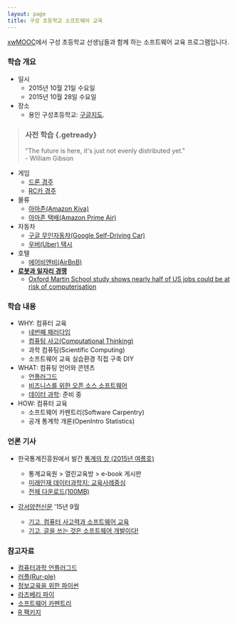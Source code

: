 ```yaml
---
layout: page
title: 구성 초등학교 소프트웨어 교육
---
```


[xwMOOC](http://www.xwmooc.net)에서 구성 초등학교 선생님들과 함께 하는 소프트웨어 교육 프로그램입니다.

### 학습 개요

- 일시 
    - 2015년 10월 21일 수요일 
    - 2015년 10월 28일 수요일
- 장소
    - 용인 구성초등학교: <a href="http://maps.google.com/maps?q=37.2952648,127.114825">구글지도</a>.

> ### 사전 학습 {.getready}
>
> "The future is here, it's just not evenly distributed yet."  
>                                                           - William Gibson

- 게임
    - [드론 경주](https://www.youtube.com/watch?v=47LRsDMkDWc)
    - [RC카 경주](https://www.youtube.com/watch?v=Kaqd1NIWm7Q)
- 물류
    - [아마존(Amazon Kiva)](http://www.youtube.com/watch?v=aI_YQp3zoo8&amp;list=PL16A39FD504A786B1&amp;index=8)
    - [아마존 택배(Amazon Prime Air)](http://www.youtube.com/watch?v=98BIu9dpwHU)
- 자동차
    - [구글 무인자동차(Google Self-Driving Car)](http://www.youtube.com/watch?v=cdgQpa1pUUE)
    - [우버(Uber) 택시](http://www.youtube.com/watch?v=P2M0RD7bhYY)
- 호텔 
    - [에어비앤비(AirBnB)](http://www.youtube.com/watch?v=SaOFuW011G8)
- **[로봇과 일자리 경쟁](https://www.youtube.com/watch?v=7c_XO3Ouzts)**
    - [Oxford Martin School study shows nearly half of US jobs could be at risk of computerisation](http://www.futuretech.ox.ac.uk/news-release-oxford-martin-school-study-shows-nearly-half-us-jobs-could-be-risk-computerisation)

### 학습 내용

- WHY: 컴퓨터 교육
    - [네번째 패러다임](ct-paradigm.html)
    - [컴퓨팅 사고(Computational Thinking)](ct.html)
    - 과학 컴퓨팅(Scientific Computing)
    - 소프트웨어 교육 실습환경 직접 구축 DIY
- WHAT: 컴퓨팅 언어와 콘텐츠
    - [언플러그드](ct-unplugged.html)
    - [비즈니스를 위한 오픈 소스 소프트웨어](http://statkclee.github.io/open-source-for-business/)
    - [데이터 과학](ct-data-science.html): 준비 중
- HOW: 컴퓨터 교육
    - 소프트웨어 카펜트리(Software Carpentry)
    - 공개 통계학 개론(OpenIntro Statistics)

### 언론 기사 

- 한국통계진흥원에서 발간 [통계의 창 (2015년 여름호)](http://sti.kostat.go.kr/)
    - 통계교육원 > 열린교육방 > e-book 게시판
    - [미래인재 데이터과학지: 교육사례중심](./xwMOOC.pdf)
    - [전체 다운로드(100MB)](http://sti.kostat.go.kr/coresti/site/board/fileDownLoad.do?file_name=1&nots_seq=2046)

- [강서양천신문](http://www.gynews.net/) '15년 9월
    - [기고, 컴퓨터 사고력과 소프트웨어 교육](http://www.gynews.net/bbs/bbs.asp?exe=view&group_name=104&section=7&category=0&idx_num=19311&page=1&search_category=&search_word=&order_c=bd_idx_num&order_da=desc)
    - [기고, 글을 쓰는 것은 소프트웨어 개발이다!](http://www.gynews.net/bbs/bbs.asp?exe=view&group_name=104&section=7&category=0&idx_num=19140&page=1&search_category=&search_word=&order_c=bd_idx_num&order_da=desc)
 

### 참고자료

*   [컴퓨터과학 언플러그드](http://unplugged.xwmooc.org)
*   [러플(Rur-ple)](http://rur-ple.xwmooc.org/)
*   [정보교육을 위한 파이썬](http://python.xwmooc.org/)
*   [라즈베리 파이](http://raspberry-pi.xwmooc.org/)
*   [소프트웨어 카펜트리](http://swcarpentry.xwmooc.org)
*   [R 팩키지](http://r-pkgs.xwmooc.org/)

